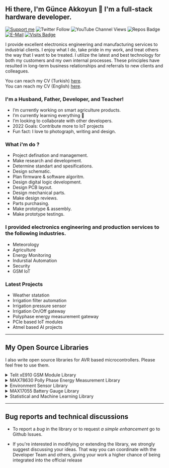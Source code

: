 ## Hi there, I'm Günce Akkoyun 👋 I'm a full-stack hardware developer.

[![Support me](https://img.shields.io/badge/Support-PATREON-GREEN.svg)](https://www.patreon.com/bePatron?u=62967889) ![Twitter Follow](https://img.shields.io/twitter/follow/gunceakkoyun?style=social) ![YouTube Channel Views](https://img.shields.io/youtube/channel/views/UCIguQGdaBT1GnnVMz5qAZ2Q?style=social) ![Repos Badge](https://badges.pufler.dev/repos/akkoyun) [![E-Mail](https://img.shields.io/badge/E_Mail-Mehmet_Gunce_Akkoyun-blue.svg)](mailto:akkoyun@me.com) [![Visits Badge](https://badges.pufler.dev/visits/akkoyun/akkoyun)](http://www.github.com/akkoyun)

I provide excellent electronics engineering and manufacturing services to industrial clients. I enjoy what I do, take pride in my work, and treat others the way that I want to be treated. I utilize the latest and best technology for both my customers and my own internal processes. These principles have resulted in long-term business relationships and referrals to new clients and colleagues.

You can reach my CV (Turkish) [here](https://github.com/akkoyun/akkoyun/blob/master/CV_TR.md).</br>
You can reach my CV (English) [here](https://github.com/akkoyun/akkoyun/blob/master/CV_EN.md).</br>

### I'm a Husband, Father, Developer, and Teacher!

  - I’m currently working on smart agriculture products.
  - I’m currently learning everything 🤣
  - I’m looking to collaborate with other developers.
  - 2022 Goals: Contribute more to IoT projects
  - Fun fact: I love to photograph, writing and design.

### What i'm do ?

  - Project defination and management.
  - Make research and development.
  - Determine standart and spesifications.
  - Design schematic.
  - Plan firmware & software algoritm.
  - Design digital logic development.
  - Design PCB layout.
  - Design mechanical parts.
  - Make design reviews.
  - Parts purchasing.
  - Make prototype & assembly.
  - Make prototype testings.

### I provided electronics engineering and production services to the following industries.

  - Meteorology
  - Agriculture
  - Energy Monitoring
  - Indurstial Automation
  - Security
  - GSM IoT

### Latest Projects

  - Weather statation
  - Irrigation filter automation
  - Irrigation pressure sensor
  - Irrigation On/Off gateway
  - Polyphase energy measurement gateway
  - PCIe based IoT modules
  - Atmel based AI projects

---

## My Open Source Libraries

I also write open source libraries for AVR based microcontrollers. Please feel free to use them.

<details>
  <summary>Telit xE910 GSM Module Library</summary>

</br>
I work on GSM based iot modules more than 8 years. So i started to work on a library for most stable GSM module GE910. https://github.com/akkoyun/Telit_xE910 is a open-source library for Telit GSM modules. This module tested on GE910. And also placed on Arduino Library Manager (you can use this library with all Ardunio modules).

</br></br>

![GitHub release (latest by date)](https://img.shields.io/github/v/release/akkoyun/Telit_xE910) ![arduino-library-badge](https://www.ardu-badge.com/badge/Telit_xE910.svg?) ![Visits Badge](https://badges.pufler.dev/visits/akkoyun/Telit_xE910) ![GitHub stars](https://img.shields.io/github/stars/akkoyun/Telit_xE910?style=flat&logo=github) ![Updated Badge](https://badges.pufler.dev/updated/akkoyun/Telit_xE910) ![PlatformIO Registry](https://badges.registry.platformio.org/packages/akkoyun/library/Telit_xE910.svg)

</details>
<details>
  <summary>MAX78630 Polly Phase Energy Measurement Library</summary>

</br>
I also work on 3 phase energy measurement systems. I started to use Silergy MAX78630 (MAX78630 is started with Maxim Integrated). With these module u can measure all 3 phase energy parameters. https://github.com/akkoyun/MAX78630 is developed for this module. And also placed on Arduino Library Manager (you can use this library with all Ardunio modules).

</br></br>

![GitHub release (latest by date)](https://img.shields.io/github/v/release/akkoyun/MAX78630) ![arduino-library-badge](https://www.ardu-badge.com/badge/MAX78630.svg?) ![Visits Badge](https://badges.pufler.dev/visits/akkoyun/MAX78630) ![GitHub stars](https://img.shields.io/github/stars/akkoyun/MAX78630?style=flat&logo=github) ![Updated Badge](https://badges.pufler.dev/updated/akkoyun/MAX78630) ![PlatformIO Registry](https://badges.registry.platformio.org/packages/akkoyun/library/MAX78630.svg)

</details>
<details>
  <summary>Environment Sensor Library</summary>

</br>
All iot system (generaly) use a enviroment sensor for sensing T/H/P etc. So i started to combine all my sensor libraries in a library. https://github.com/akkoyun/Environment is developed for this sensors. And also placed on Arduino Library Manager (you can use this library with all Ardunio modules).

</br></br>

![GitHub release (latest by date)](https://img.shields.io/github/v/release/akkoyun/Environment) ![arduino-library-badge](https://www.ardu-badge.com/badge/Environment.svg?) ![Visits Badge](https://badges.pufler.dev/visits/akkoyun/Environment) ![GitHub stars](https://img.shields.io/github/stars/akkoyun/Environment?style=flat&logo=github) ![Updated Badge](https://badges.pufler.dev/updated/akkoyun/Environment) ![PlatformIO Registry](https://badges.registry.platformio.org/packages/akkoyun/library/Environment.svg)

</details>
<details>
  <summary>MAX17055 Battery Gauge Library</summary>

</br>
Battery powered systems needs to measure instant parameters of battery. MAX17055 (Maxim) is a I2C based battery measurement IC. This library is provide to measure battery parameters. https://github.com/akkoyun/MAX17055 is usable in all arduino variants. And also placed on Arduino Library Manager (you can use this library with all Ardunio modules).

</br></br>

![GitHub release (latest by date)](https://img.shields.io/github/v/release/akkoyun/MAX17055) ![arduino-library-badge](https://www.ardu-badge.com/badge/MAX17055.svg?) ![Visits Badge](https://badges.pufler.dev/visits/akkoyun/MAX17055) ![GitHub stars](https://img.shields.io/github/stars/akkoyun/MAX17055?style=flat&logo=github) ![Updated Badge](https://badges.pufler.dev/updated/akkoyun/MAX17055) ![PlatformIO Registry](https://badges.registry.platformio.org/packages/akkoyun/library/MAX17055.svg)

</details>
<details>
  <summary>Statistical and Machine Learning Library</summary>

</br>
Some sensor measuremenst are needed to measure multiple times and want to calculate average (and other statistical parameters). This library makes calculations on stream and array based data. https://github.com/akkoyun/Statistical is usable in all arduino variants. And also placed on Arduino Library Manager (you can use this library with all Ardunio modules).

</br></br>

![GitHub release (latest by date)](https://img.shields.io/github/v/release/akkoyun/Statistical) ![arduino-library-badge](https://www.ardu-badge.com/badge/Statistical.svg?) ![Visits Badge](https://badges.pufler.dev/visits/akkoyun/Statistical) ![GitHub stars](https://img.shields.io/github/stars/akkoyun/Statistical?style=flat&logo=github) ![Updated Badge](https://badges.pufler.dev/updated/akkoyun/Statistical) ![PlatformIO Registry](https://badges.registry.platformio.org/packages/akkoyun/library/Statistical.svg)

</details>

---

## Bug reports and technical discussions

-  To report a *bug* in the library or to request *a simple enhancement* go to Github Issues.

-  If you're interested in modifying or extending the library, we strongly suggest discussing your ideas. That way you can coordinate with the Developer Team and others, giving your work a higher chance of being integrated into the official release
